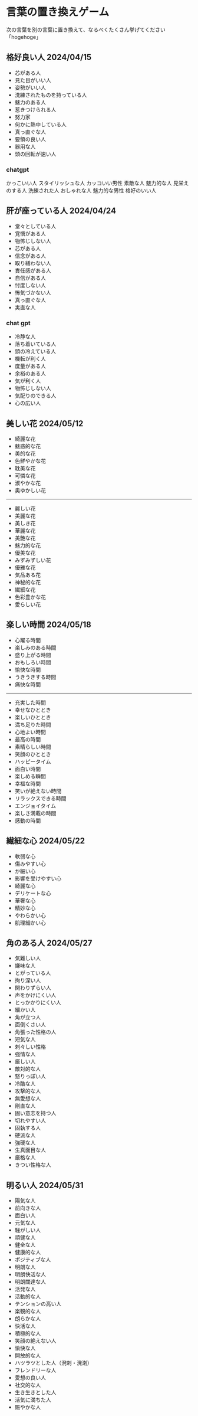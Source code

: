 # 言葉の置き換えゲーム
次の言葉を別の言葉に置き換えて、なるべくたくさん挙げてください
「hogehoge」

## 格好良い人 2024/04/15
* 芯がある人
* 見た目がいい人
* 姿勢がいい人
* 洗練されたものを持っている人
* 魅力のある人
* 惹きつけられる人
* 努力家
* 何かに熱中している人
* 真っ直ぐな人
* 要領の良い人
* 器用な人
* 頭の回転が速い人

### chatgpt
かっこいい人
スタイリッシュな人
カッコいい男性
素敵な人
魅力的な人
見栄えのする人
洗練された人
おしゃれな人
魅力的な男性
格好のいい人

## 肝が座っている人 2024/04/24
* 堂々としている人
* 覚悟がある人
* 物怖じしない人
* 芯がある人
* 信念がある人
* 取り繕わない人
* 責任感がある人
* 自信がある人
* 忖度しない人
* 怖気づかない人
* 真っ直ぐな人
* 実直な人

### chat gpt
* 冷静な人
* 落ち着いている人
* 頭の冷えている人
* 機転が利く人
* 度量がある人
* 余裕のある人
* 気が利く人
* 物怖じしない人
* 気配りのできる人
* 心の広い人


## 美しい花 2024/05/12
* 綺麗な花
* 魅惑的な花
* 美的な花
* 色鮮やかな花
* 耽美な花
* 可憐な花
* 淑やかな花
* 奥ゆかしい花
---
* 麗しい花
* 美麗な花
* 美しき花
* 華麗な花
* 美艶な花
* 魅力的な花
* 優美な花
* みずみずしい花
* 優雅な花
* 気品ある花
* 神秘的な花
* 繊細な花
* 色彩豊かな花
* 愛らしい花


## 楽しい時間 2024/05/18
* 心躍る時間
* 楽しみのある時間
* 盛り上がる時間
* おもしろい時間
* 愉快な時間
* うきうきする時間
* 痛快な時間
---
* 充実した時間
* 幸せなひととき
* 楽しいひととき
* 満ち足りた時間
* 心地よい時間
* 最高の時間
* 素晴らしい時間
* 笑顔のひととき
* ハッピータイム
* 面白い時間
* 楽しめる瞬間
* 幸福な時間
* 笑いが絶えない時間
* リラックスできる時間
* エンジョイタイム
* 楽しさ満載の時間
* 感動の時間

## 繊細な心 2024/05/22
* 軟弱な心
* 傷みやすい心
* か細い心
* 影響を受けやすい心
* 綺麗な心
* デリケートな心
* 華奢な心
* 精妙な心
* やわらかい心
* 肌理細かい心

## 角のある人 2024/05/27
* 気難しい人
* 嫌味な人
* とがっている人
* 拘り深い人
* 関わりずらい人
* 声をかけにくい人
* とっかかりにくい人
* 細かい人
* 角が立つ人
* 面倒くさい人
* 角張った性格の人
* 短気な人
* 刺々しい性格
* 強情な人
* 厳しい人
* 敵対的な人
* 怒りっぽい人
* 冷酷な人
* 攻撃的な人
* 無愛想な人
* 剛直な人
* 固い意志を持つ人
* 切れやすい人
* 固執する人
* 硬派な人
* 強硬な人
* 生真面目な人
* 厳格な人
* きつい性格な人

## 明るい人 2024/05/31
* 陽気な人
* 前向きな人
* 面白い人
* 元気な人
* 騒がしい人
* 頑健な人
* 健全な人
* 健康的な人
* ポジティブな人
* 明朗な人
* 明朗快活な人
* 明朗闊達な人
* 活発な人
* 活動的な人
* テンションの高い人
* 楽観的な人
* 朗らかな人
* 快活な人
* 積極的な人
* 笑顔の絶えない人
* 愉快な人
* 開放的な人
* ハツラツとした人（溌剌・溌溂）
* フレンドリーな人
* 愛想の良い人
* 社交的な人
* 生き生きとした人
* 活気に満ちた人
* 賑やかな人

